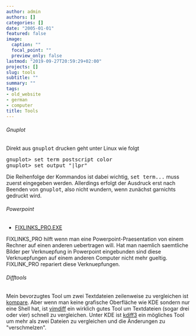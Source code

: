 ```yaml
---
author: admin
authors: []
categories: []
date: "2005-01-01"
featured: false
image:
  caption: ""
  focal_point: ""
  preview_only: false
lastmod: "2019-09-27T20:59:29+02:00"
projects: []
slug: tools
subtitle: ""
summary: ""
tags:
- old_website
- german
- computer
title: Tools
---
```

<h6>Gnuplot</h6>
<p>Direkt aus <tt>gnuplot</tt> drucken geht unter Linux wie folgt</p>
<pre>
gnuplot> set term postscript color
gnuplot> set output "|lpr"
</pre>
<p>Die Reihenfolge der Kommandos ist dabei wichtig, <tt>set term...</tt> muss zuerst eingegeben werden.
Allerdings erfolgt der Ausdruck erst nach Beenden von <tt>gnuplot</tt>, also nicht wundern,
wenn zunächst garnichts gedruckt wird.</p>

<h6> Powerpoint</h6>
<ul>
<li><a href="usefulthings/FIXLINKS_PRO.EXE">FIXLINKS_PRO.EXE</a></li>
</ul>
<p>FIXLINKS_PRO hilft wenn man eine Powerpoint-Praesentation von einem Rechner auf
einen anderen uebertragen will. Hat man naemlich saemtliche Bilder per
Verknuepfung in Powerpoint eingebunden sind diese Verknuepfungen auf einem
anderen Computer nicht mehr gueltig. FIXLINK_PRO repariert diese Verknuepfungen.</p>

<h6>Difftools</h6>
<p>Mein bevorzugtes Tool um zwei Textdateien zeilenweise zu vergleichen ist 
<a href="http://de.wikipedia.org/wiki/Kompare">kompare</a>.
Aber wenn man keine grafische Oberfläche wie KDE sondern nur eine Shell hat, ist 
<a href="http://andrejk.blogspot.com/2008/04/vimdiff-howto.html">vimdiff</a> 
ein wirklich gutes Tool um Textdateien (sogar drei oder vier) schnell zu vergleichen.
Unter KDE ist <a href="http://kdiff3.sourceforge.net/">kdiff3</a> ein mögliches Tool um 
mehr als zwei Dateien zu vergleichen und die Änderungen zu "verschmelzen".</p>